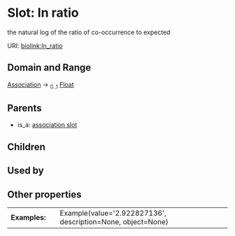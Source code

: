
# Slot: ln ratio


the natural log of the ratio of co-occurrence to expected

URI: [biolink:ln_ratio](https://w3id.org/biolink/vocab/ln_ratio)


## Domain and Range

[Association](Association.md) &#8594;  <sub>0..1</sub> [Float](types/Float.md)

## Parents

 *  is_a: [association slot](association_slot.md)

## Children


## Used by


## Other properties

|  |  |  |
| --- | --- | --- |
| **Examples:** | | Example(value='2.922827136', description=None, object=None) |

